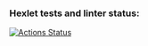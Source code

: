 ### Hexlet tests and linter status:
[![Actions Status](https://github.com/voxman90/frontend-project-44/workflows/hexlet-check/badge.svg)](https://github.com/voxman90/frontend-project-44/actions)